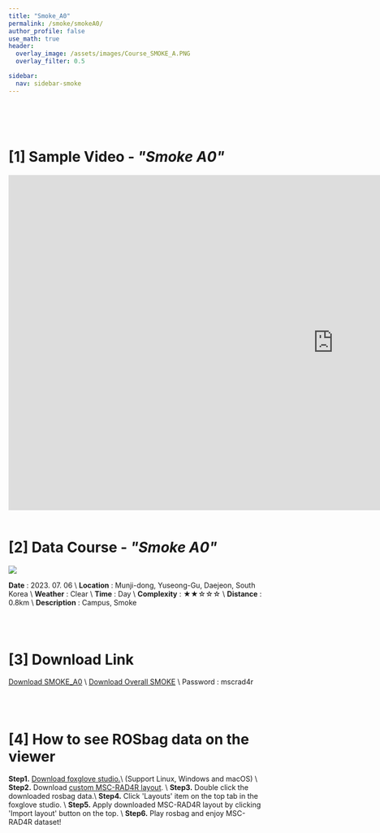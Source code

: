 ```yaml
---
title: "Smoke_A0"
permalink: /smoke/smokeA0/
author_profile: false
use_math: true
header:
  overlay_image: /assets/images/Course_SMOKE_A.PNG
  overlay_filter: 0.5

sidebar:
  nav: sidebar-smoke
---
```


<br/>
<br/>
<br/>



# [1] Sample Video - *"Smoke A0"*

<iframe width="1280" height="660" src="https://www.youtube.com/embed/llEL8SdIteA" title="SMOKE A0" frameborder="0" allow="accelerometer; autoplay; clipboard-write; encrypted-media; gyroscope; picture-in-picture; web-share" allowfullscreen></iframe>

<br/>
<br/>

# [2] Data Course - *"Smoke A0"*
![ ](https://drive.google.com/uc?id=1uPhXfngsGP7rPj6mxK14PQ-93OlIBGAt)

**Date** : 2023. 07. 06 \\
**Location** : Munji-dong, Yuseong-Gu, Daejeon, South Korea \\
**Weather** : Clear     \\
**Time** : Day          \\
**Complexity** : ★★☆☆☆  \\
**Distance** : 0.8km    \\
**Description** : Campus, Smoke


<br/>
<br/>


# [3] Download Link
[Download SMOKE_A0](http://gofile.me/70cMI/y2ItSrgvJ) \\
[Download Overall SMOKE](http://gofile.me/70cMI/lb3vJ0V3S) \\
Password : mscrad4r 


<br/>
<br/>


# [4] How to see ROSbag data on the viewer
**Step1.** [Download foxglove studio.](https://foxglove.dev/)\\
(Support Linux, Windows and macOS) \\
**Step2.** Download [custom MSC-RAD4R layout](http://gofile.me/70cMI/IrAjZ6S4M). \\
**Step3.** Double click the downloaded rosbag data.\\
**Step4.** Click 'Layouts' item on the top tab in the foxglove studio. \\
**Step5.** Apply downloaded MSC-RAD4R layout by clicking 'Import layout' button on the top. \\
**Step6.** Play rosbag and enjoy MSC-RAD4R dataset!
<br/>
<br/>



